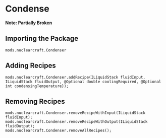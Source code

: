 # Condense
**Note: Partially Broken**

## Importing the Package
`mods.nuclearcraft.Condenser`

## Adding Recipes
```zenscript
mods.nuclearcraft.Condenser.addRecipe(ILiquidStack fluidInput, ILiquidStack fluidOutput, @Optional double coolingRequired, @Optional int condensingTemperature});
```

## Removing Recipes
```zenscript
mods.nuclearcraft.Condenser.removeRecipeWithInput(ILiquidStack fluidInput);
mods.nuclearcraft.Condenser.removeRecipeWithOutput(ILiquidStack fluidOutput);
mods.nuclearcraft.Condenser.removeAllRecipes();
```